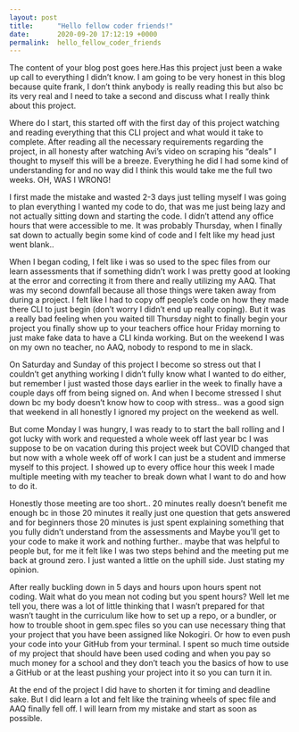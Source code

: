 ```yaml
---
layout: post
title:      "Hello fellow coder friends!"
date:       2020-09-20 17:12:19 +0000
permalink:  hello_fellow_coder_friends
---
```



The content of your blog post goes here.Has this project just been a wake up call to everything I didn’t know. I am going to be very honest in this blog because quite frank, I don’t think anybody is really reading this but also bc its very real and I need to take a second and discuss what I really think about this project. 

Where do I start, this started off with the first day of this project watching and reading everything that this CLI project and what would it take to complete. After reading all the necessary requirements regarding the project, in all honesty after watching Avi’s video on scraping his “deals” I thought to myself this will be a breeze. Everything he did I had some kind of understanding for and no way did I think this would take me the full two weeks. OH, WAS I WRONG!

I first made the mistake and wasted 2-3 days just telling myself I was going to plan everything I wanted my code to do, that was me just being lazy and not actually sitting down and starting the code. I didn’t attend any office hours that were accessible to me. It was probably Thursday, when I finally sat down to actually begin some kind of code and I felt like my head just went blank..

When I began coding,  I felt like i was so used to the spec files from our learn assessments that if something didn’t work I was pretty good at looking at the error and correcting it from there and really utilizing my AAQ. That was my second downfall because all those things were taken away from during a project. I felt like I had to copy off people’s code on how they made there CLI to just begin (don’t worry I didn’t end up really coping). But it was a really bad feeling when you waited till Thursday night to finally begin your project you finally show up to your teachers office hour Friday morning to just make fake data to have a CLI kinda working. But on the weekend I was on my own no teacher, no AAQ, nobody to respond to me in slack.

On Saturday and Sunday of this project I become so stress out that I couldn’t get anything working I didn’t fully know what I wanted to do either, but remember I just wasted those days earlier in the week to finally have a couple days off from being signed on. And when I become stressed I shut down bc my body doesn’t know how to coop with stress.. was a good sign that weekend in all honestly I ignored my project on the weekend as well.

But come Monday I was hungry, I was ready to to start the ball rolling and I got lucky with work and requested a whole week off last year bc I was suppose to be on vacation during this project week but COVID changed that but now with a whole week off of work I can just be a student and immerse myself to this project. I showed up to every office hour this week I made multiple meeting with my teacher to break down what I want to do and how to do it.

Honestly those meeting are too short.. 20 minutes really doesn’t benefit me enough bc in those 20 minutes it really just one question that gets answered and for beginners those 20 minutes is just spent explaining something that you fully didn’t understand from the assessments and Maybe you’ll get to your code to make it work and nothing further.. maybe that was helpful to people but, for me it felt like I was two steps behind and the meeting put me back at ground zero.  I just wanted a little on the uphill side. Just stating my opinion. 

After really buckling down in 5 days and hours upon hours spent not coding. Wait what do you mean not coding but you spent hours? Well let me tell you, there was a lot of little thinking that I wasn’t prepared for that wasn’t taught in the curriculum like how to set up a repo, or a bundler, or how to trouble shoot in gem.spec files so you can use necessary thing that your project that you have been assigned like Nokogiri. Or how to even push your code into your GitHub from your terminal. I spent so much time outside of my project that should have been used coding and when you pay so much money for a school and they don’t teach you the basics of how to use a GitHub or at the least pushing your project into it so you can turn it in. 

At the end of the project I did have to shorten it for timing and deadline sake. But I did learn a lot and felt like the training wheels of spec file and AAQ  finally fell off. I will learn from my mistake and start as soon as possible. 
